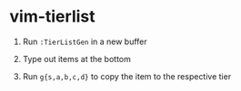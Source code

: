 # vim-tierlist

1. Run `:TierListGen` in a new buffer

2. Type out items at the bottom

3. Run `g{s,a,b,c,d}` to copy the item to the respective tier
